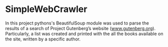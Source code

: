 # SimpleWebCrawler

In this project pythons's BeautifulSoup module was used to parse the results of a search of Project Gutenberg’s website (www.gutenberg.org).
Particularly, a list was created and printed with the all the books available on the site, written by a specific author.
